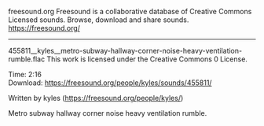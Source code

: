 freesound.org
Freesound is a collaborative database of Creative Commons Licensed sounds. Browse, download and share sounds.
https://freesound.org/
___

455811__kyles__metro-subway-hallway-corner-noise-heavy-ventilation-rumble.flac
This work is licensed under the Creative Commons 0 License.

Time: 2:16	
Download: https://freesound.org/people/kyles/sounds/455811/

Written by kyles (https://freesound.org/people/kyles/)

Metro subway hallway corner noise heavy ventilation rumble.